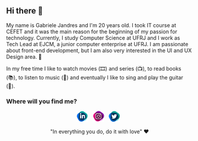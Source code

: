 ## Hi there 👋

My name is Gabriele Jandres and I'm 20 years old. I took IT course at CEFET and it was the main reason for the beginning of my passion for technology. Currently, I study Computer Science at UFRJ and I work as Tech Lead at EJCM, a junior computer enterprise at UFRJ. I am passionate about front-end development, but I am also very interested in the UI and UX Design area. 💜

In my free time I like to watch movies (🎞️) and series (📺), to read books (📚), to listen to music (🎵) and eventually I like to sing and play the guitar (🎸).

### Where will you find me?
<p align="center">
  <a href="https://www.linkedin.com/in/gabriele-jandres-cavalcanti-249107175/"><img height="30" src="https://github.com/gabrielejandres/gabrielejandres/blob/master/linkedin.png" alt="Linkedin"></a>&nbsp;&nbsp;
  <a href="https://www.instagram.com/gabrielejandres/"><img height="30" src="https://github.com/gabrielejandres/gabrielejandres/blob/master/instagram.png" alt="Instagram"></a>&nbsp;&nbsp;
  <a href="https://twitter.com/gabijandres"><img height="30" src="https://github.com/gabrielejandres/gabrielejandres/blob/master/twitter.png" alt="Twitter"></a>&nbsp;&nbsp;
</p>

<p align="center"> "In everything you do, do it with love" ♥ </p>
